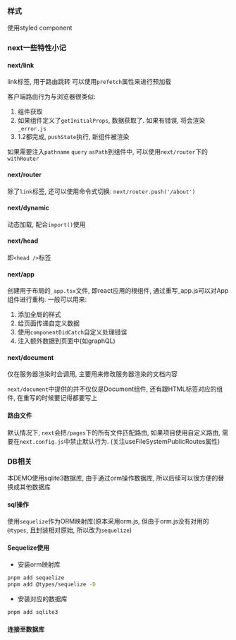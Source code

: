 ### 样式
使用styled component

### next一些特性小记
#### next/link
link标签, 用于路由跳转
可以使用`prefetch`属性来进行预加载

客户端路由行为与浏览器很类似:
1. 组件获取
2. 如果组件定义了`getInitialProps`, 数据获取了. 如果有错误, 将会渲染`_error.js`
3. 1.2都完成, `pushState`执行, 新组件被渲染

如果需要注入`pathname` `query` `asPath`到组件中, 可以使用`next/router`下的`withRouter`

#### next/router
除了`link`标签, 还可以使用命令式切换:
`next/router.push('/about')`

#### next/dynamic
动态加载, 配合`import()`使用

#### next/head
即`<head />`标签

#### next/app
创建用于布局的`_app.tsx`文件, 即react应用的根组件, 通过重写_app.js可以对App组件进行重构.
一般可以用来:
1. 添加全局的样式
2. 给页面传递自定义数据
3. 使用`componentDidCatch`自定义处理错误
4. 注入额外数据到页面中(如graphQL)

#### next/document
仅在服务器渲染时会调用, 主要用来修改服务器渲染的文档内容

`next/document`中提供的并不仅仅是Document组件, 还有跟HTML标签对应的组件, 在重写的时候要记得都要写上

#### 路由文件
默认情况下, `next`会把`/pages`下的所有文件匹配路由, 如果项目使用自定义路由, 需要在`next.config.js`中禁止默认行为. (关注useFileSystemPublicRoutes属性)


### DB相关
本DEMO使用sqlite3数据库, 由于通过orm操作数据库, 所以后续可以很方便的替换成其他数据库

#### sql操作
使用`sequelize`作为ORM映射库(原本采用orm.js, 但由于orm.js没有对用的`@types`, 且封装相对原始, 所以改为`sequelize`)

#### Sequelize使用
- 安装orm映射库
```bash
pnpm add sequelize
pnpm add @types/sequelize -D
```

- 安装对应的数据库

```bash
pnpm add sqlite3
```
#### 连接至数据库

